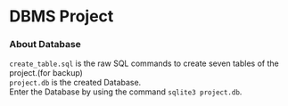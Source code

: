 # DBMS Project


### About Database 
`create_table.sql` is the raw SQL commands to create seven tables of the project.(for backup) <br />
`project.db` is the created Database. <br />
Enter the Database by using the command `sqlite3 project.db`.

